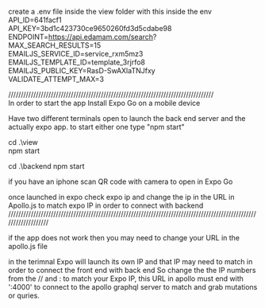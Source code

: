 create a .env file inside the view folder with this inside the env <br> 
API_ID=641facf1 <br> 
API_KEY=3bd1c423730ce9650260fd3d5cdabe98 <br> 
ENDPOINT=https://api.edamam.com/search? <br> 
MAX_SEARCH_RESULTS=15 <br> 
EMAILJS_SERVICE_ID=service_rxm5mz3 <br> 
EMAILJS_TEMPLATE_ID=template_3rjrfo8 <br> 
EMAILJS_PUBLIC_KEY=RasD-SwAXlaTNJfxy<br> 
VALIDATE_ATTEMPT_MAX=3 <br> 

////////////////////////////////////////////////////////////////////////////////// <br> 
In order to start the app Install Expo Go on a mobile device

Have two different terminals open to launch the back end server and the actually expo app. to start either one type "npm start"

cd .\view\
npm start

cd .\backend
npm start

if you have an iphone scan QR code with camera to open in Expo Go

once launched in expo check expo ip and change the ip in the URL in Apollo.js to match expo IP in order to connect with backend <br> 
///////////////////////////////////////////////////////////////////////////////////////////////////////////////////<br> 

if the app does not work then you may need to change your URL in the apollo.js file 

in the terimnal Expo will launch its own IP and that IP may need to match in order to connect the front end with back end 
So change the the IP numbers from the // and : to match your Expo IP, this URL in apollo must end with ':4000' to connect to the apollo graphql server to match and grab mutations or quries. 

